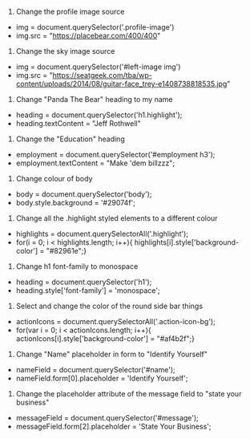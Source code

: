 1. Change the profile image source
  - img = document.querySelector('.profile-image')
  - img.src = "https://placebear.com/400/400"
1. Change the sky image source
  - img = document.querySelector('#left-image img')
  - img.src = "https://seatgeek.com/tba/wp-content/uploads/2014/08/guitar-face_trey-e1408738818535.jpg"
1. Change "Panda The Bear" heading to my name
  - heading = document.querySelector('h1.highlight');
  - heading.textContent = "Jeff Rothwell"
1. Change the "Education" heading
  - employment = document.querySelector('#employment h3');
  - employment.textContent = "Make 'dem billzzz";
1. Change colour of body
  - body = document.querySelector('body');
  - body.style.background = '#29074f';
1. Change all the .highlight styled elements to a different colour
  - highlights = document.querySelectorAll('.highlight');
  - for(i = 0; i < highlights.length; i++){ highlights[i].style['background-color'] = "#82961e";}
1. Change h1 font-family to monospace
  - heading = document.querySelector('h1');
  - heading.style['font-family'] = 'monospace';
1. Select and change the color of the round side bar things
  - actionIcons = document.querySelectorAll('.action-icon-bg');
  - for(var i = 0; i < actionIcons.length; i++){ actionIcons[i].style['background-color'] = "#af4b2f";}  
1. Change "Name" placeholder in form to "Identify Yourself"
  - nameField = document.querySelector('#name');
  - nameField.form[0].placeholder = 'Identify Yourself';
1. Change the placeholder attribute of the message field to "state your business"
  - messageField = document.querySelector('#message');
  - messageField.form[2].placeholder = 'State Your Business';
